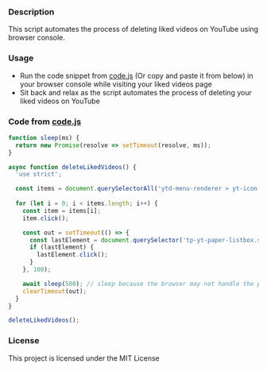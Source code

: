 ### Description
This script automates the process of deleting liked videos on YouTube using browser console.

### Usage
- Run the code snippet from [code.js](https://github.com/po5ter/ekiL/blob/main/code.js) (Or copy and paste it from below) in your browser console while visiting your liked videos page
- Sit back and relax as the script automates the process of deleting your liked videos on YouTube

### Code from [code.js](https://github.com/po5ter/ekiL/blob/main/code.js)

```js
function sleep(ms) {
  return new Promise(resolve => setTimeout(resolve, ms));
}

async function deleteLikedVideos() {
  'use strict';

  const items = document.querySelectorAll('ytd-menu-renderer > yt-icon-button.dropdown-trigger > button[aria-label]');
  
  for (let i = 0; i < items.length; i++) {
    const item = items[i];
    item.click();

    const out = setTimeout(() => {
      const lastElement = document.querySelector('tp-yt-paper-listbox.style-scope.ytd-menu-popup-renderer').lastElementChild;
      if (lastElement) {
        lastElement.click();
      }
    }, 100);

    await sleep(500); // sleep because the browser may not handle the process well
    clearTimeout(out);
  }
}

deleteLikedVideos();

```

### License
This project is licensed under the MIT License
